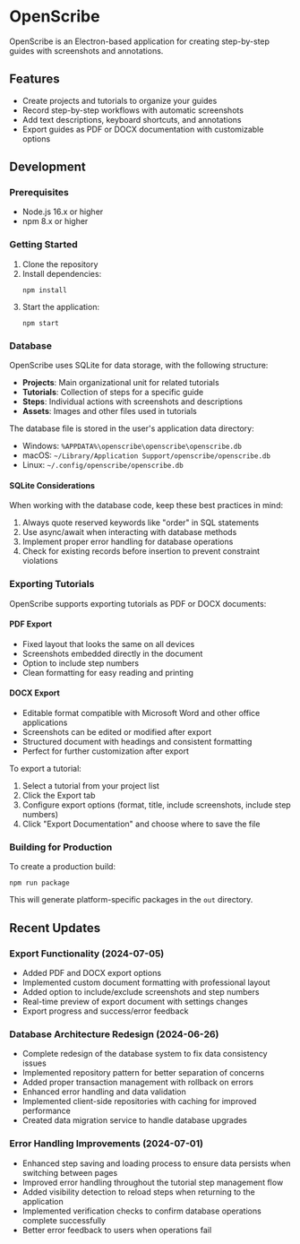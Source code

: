 # OpenScribe

OpenScribe is an Electron-based application for creating step-by-step guides with screenshots and annotations.

## Features

- Create projects and tutorials to organize your guides
- Record step-by-step workflows with automatic screenshots
- Add text descriptions, keyboard shortcuts, and annotations
- Export guides as PDF or DOCX documentation with customizable options

## Development

### Prerequisites

- Node.js 16.x or higher
- npm 8.x or higher

### Getting Started

1. Clone the repository
2. Install dependencies:
   ```
   npm install
   ```
3. Start the application:
   ```
   npm start
   ```

### Database

OpenScribe uses SQLite for data storage, with the following structure:

- **Projects**: Main organizational unit for related tutorials
- **Tutorials**: Collection of steps for a specific guide
- **Steps**: Individual actions with screenshots and descriptions
- **Assets**: Images and other files used in tutorials

The database file is stored in the user's application data directory:
- Windows: `%APPDATA%\openscribe\openscribe\openscribe.db`
- macOS: `~/Library/Application Support/openscribe/openscribe.db`
- Linux: `~/.config/openscribe/openscribe.db`

#### SQLite Considerations

When working with the database code, keep these best practices in mind:

1. Always quote reserved keywords like "order" in SQL statements
2. Use async/await when interacting with database methods
3. Implement proper error handling for database operations
4. Check for existing records before insertion to prevent constraint violations

### Exporting Tutorials

OpenScribe supports exporting tutorials as PDF or DOCX documents:

#### PDF Export
- Fixed layout that looks the same on all devices
- Screenshots embedded directly in the document
- Option to include step numbers
- Clean formatting for easy reading and printing

#### DOCX Export
- Editable format compatible with Microsoft Word and other office applications
- Screenshots can be edited or modified after export
- Structured document with headings and consistent formatting
- Perfect for further customization after export

To export a tutorial:
1. Select a tutorial from your project list
2. Click the Export tab
3. Configure export options (format, title, include screenshots, include step numbers)
4. Click "Export Documentation" and choose where to save the file

### Building for Production

To create a production build:

```
npm run package
```

This will generate platform-specific packages in the `out` directory.

## Recent Updates

### Export Functionality (2024-07-05)
- Added PDF and DOCX export options
- Implemented custom document formatting with professional layout
- Added option to include/exclude screenshots and step numbers
- Real-time preview of export document with settings changes
- Export progress and success/error feedback

### Database Architecture Redesign (2024-06-26)
- Complete redesign of the database system to fix data consistency issues
- Implemented repository pattern for better separation of concerns
- Added proper transaction management with rollback on errors
- Enhanced error handling and data validation
- Implemented client-side repositories with caching for improved performance
- Created data migration service to handle database upgrades

### Error Handling Improvements (2024-07-01)
- Enhanced step saving and loading process to ensure data persists when switching between pages
- Improved error handling throughout the tutorial step management flow
- Added visibility detection to reload steps when returning to the application
- Implemented verification checks to confirm database operations complete successfully
- Better error feedback to users when operations fail 